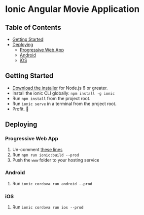 # Ionic Angular Movie Application


## Table of Contents
- [Getting Started](#getting-started)
- [Deploying](#deploying)
  - [Progressive Web App](#progressive-web-app)
  - [Android](#android)
  - [iOS](#ios)

## Getting Started

* [Download the installer](https://nodejs.org/) for Node.js 6 or greater.
* Install the ionic CLI globally: `npm install -g ionic`
* Run `npm install` from the project root.
* Run `ionic serve` in a terminal from the project root.
* Profit. :tada:


## Deploying

### Progressive Web App

1. Un-comment [these lines](https://github.com/ionic-team/ionic2-app-base/blob/master/src/index.html#L21)
2. Run `npm run ionic:build --prod`
3. Push the `www` folder to your hosting service

### Android

1. Run `ionic cordova run android --prod`

### iOS

1. Run `ionic cordova run ios --prod`
